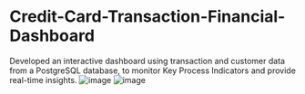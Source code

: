 # Credit-Card-Transaction-Financial-Dashboard
Developed an interactive dashboard using transaction and customer data from a PostgreSQL database, to monitor Key Process Indicators and provide real-time insights.
![image](https://github.com/avantika-2001/Credit-Card-Transaction-Financial-Dashboard/assets/81291895/ed7241e8-51a1-45a9-a32f-5fc39af0992d)
![image](https://github.com/avantika-2001/Credit-Card-Transaction-Financial-Dashboard/assets/81291895/046f08c2-ac93-475f-928a-87a7d7703d99)
